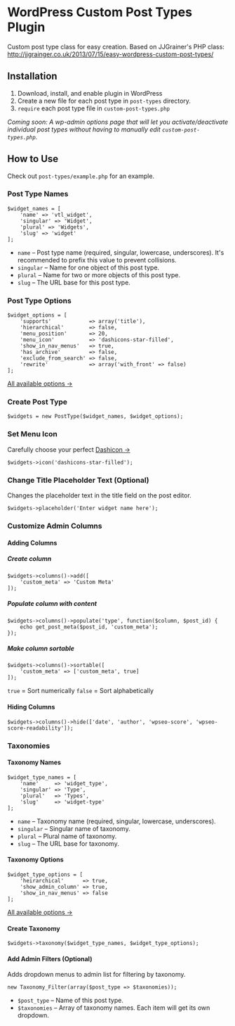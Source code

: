 # WordPress Custom Post Types Plugin

Custom post type class for easy creation. Based on JJGrainer's PHP class: http://jjgrainger.co.uk/2013/07/15/easy-wordpress-custom-post-types/

## Installation

1. Download, install, and enable plugin in WordPress
2. Create a new file for each post type in `post-types` directory.
3. `require` each post type file in `custom-post-types.php`

_Coming soon: A wp-admin options page that will let you activate/deactivate individual post types without having to manually edit `custom-post-types.php`._

## How to Use

Check out `post-types/example.php` for an example.

### Post Type Names

    $widget_names = [
        'name' => 'vtl_widget',
        'singular' => 'Widget',
        'plural' => 'Widgets',
        'slug' => 'widget'
    ];

* `name` – Post type name (required, singular, lowercase, underscores). It's recommended to prefix this value to prevent collisions.
* `singular` – Name for one object of this post type.
* `plural` – Name for two or more objects of this post type.
* `slug` – The URL base for this post type.

### Post Type Options

    $widget_options = [
        'supports'            => array('title'),
        'hierarchical'        => false,
        'menu_position'       => 20,
        'menu_icon'           => 'dashicons-star-filled',
        'show_in_nav_menus'   => true,
        'has_archive'         => false,
        'exclude_from_search' => false,
        'rewrite'             => array('with_front' => false)
    ];

[All available options →](https://codex.wordpress.org/Function_Reference/register_post_type)

### Create Post Type

    $widgets = new PostType($widget_names, $widget_options);

### Set Menu Icon
Carefully choose your perfect [Dashicon →](https://developer.wordpress.org/resource/dashicons)

    $widgets->icon('dashicons-star-filled');

### Change Title Placeholder Text (Optional)
Changes the placeholder text in the title field on the post editor.

    $widgets->placeholder('Enter widget name here');

### Customize Admin Columns
#### Adding Columns
##### Create column

    $widgets->columns()->add([
        'custom_meta' => 'Custom Meta'
    ]);

##### Populate column with content

    $widgets->columns()->populate('type', function($column, $post_id) {
        echo get_post_meta($post_id, 'custom_meta');
    });

##### Make column sortable

    $widgets->columns()->sortable([
        'custom_meta' => ['custom_meta', true]
    ]);

`true` = Sort numerically
`false` = Sort alphabetically

#### Hiding Columns

    $widgets->columns()->hide(['date', 'author', 'wpseo-score', 'wpseo-score-readability']);

### Taxonomies
#### Taxonomy Names

    $widget_type_names = [
        'name'     => 'widget_type',
        'singular' => 'Type',
        'plural'   => 'Types',
        'slug'     => 'widget-type'
    ];

* `name` – Taxonomy name (required, singular, lowercase, underscores).
* `singular` – Singular name of taxonomy.
* `plural` – Plural name of taxonomy.
* `slug` – The URL base for taxonomy.

#### Taxonomy Options

    $widget_type_options = [
        'heirarchical'      => true,
        'show_admin_column' => true,
        'show_in_nav_menus' => false
    ];

[All available options →](https://codex.wordpress.org/Function_Reference/register_taxonomy)

#### Create Taxonomy

    $widgets->taxonomy($widget_type_names, $widget_type_options);

#### Add Admin Filters (Optional)
Adds dropdown menus to admin list for filtering by taxonomy.

    new Taxonomy_Filter(array($post_type => $taxonomies));

* `$post_type` – Name of this post type.
* `$taxonomies` – Array of taxonomy names. Each item will get its own dropdown.
